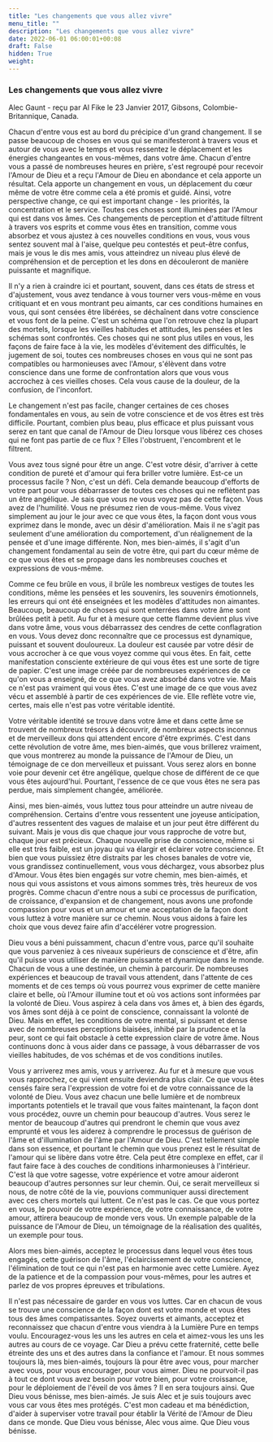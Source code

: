```yaml
---
title: "Les changements que vous allez vivre"
menu_title: ""
description: "Les changements que vous allez vivre"
date: 2022-06-01 06:00:01+00:08
draft: False
hidden: True
weight:
---
```

### Les changements que vous allez vivre

Alec Gaunt - reçu par Al Fike le 23 Janvier 2017, Gibsons, Colombie-Britannique, Canada.

Chacun d'entre vous est au bord du précipice d'un grand changement. Il se passe beaucoup de choses en vous qui se manifesteront à travers vous et autour de vous avec le temps et vous ressentez le déplacement et les énergies changeantes en vous-mêmes, dans votre âme. Chacun d'entre vous a passé de nombreuses heures en prière, s'est regroupé pour recevoir l'Amour de Dieu et a reçu l'Amour de Dieu en abondance et cela apporte un résultat. Cela apporte un changement en vous, un déplacement du cœur même de votre être comme cela a été promis et guidé. Ainsi, votre perspective change, ce qui est important change - les priorités, la concentration et le service. Toutes ces choses sont illuminées par l'Amour qui est dans vos âmes. Ces changements de perception et d'attitude filtrent à travers vos esprits et comme vous êtes en transition, comme vous absorbez et vous ajustez à ces nouvelles conditions en vous, vous vous sentez souvent mal à l'aise, quelque peu contestés et peut-être confus, mais je vous le dis mes amis, vous atteindrez un niveau plus élevé de compréhension et de perception et les dons en découleront de manière puissante et magnifique.

Il n'y a rien à craindre ici et pourtant, souvent, dans ces états de stress et d'ajustement, vous avez tendance à vous tourner vers vous-même en vous critiquant et en vous montrant peu aimants, car ces conditions humaines en vous, qui sont censées être libérées, se déchaînent dans votre conscience et vous font de la peine. C'est un schéma que l'on retrouve chez la plupart des mortels, lorsque les vieilles habitudes et attitudes, les pensées et les schémas sont confrontés. Ces choses qui ne sont plus utiles en vous, les façons de faire face à la vie, les modèles d'évitement des difficultés, le jugement de soi, toutes ces nombreuses choses en vous qui ne sont pas compatibles ou harmonieuses avec l'Amour, s'élèvent dans votre conscience dans une forme de confrontation alors que vous vous accrochez à ces vieilles choses. Cela vous cause de la douleur, de la confusion, de l'inconfort.

Le changement n'est pas facile, changer certaines de ces choses fondamentales en vous, au sein de votre conscience et de vos êtres est très difficile. Pourtant, combien plus beau, plus efficace et plus puissant vous serez en tant que canal de l'Amour de Dieu lorsque vous libérez ces choses qui ne font pas partie de ce flux ? Elles l'obstruent, l'encombrent et le filtrent.

Vous avez tous signé pour être un ange. C'est votre désir, d'arriver à cette condition de pureté et d'amour qui fera briller votre lumière. Est-ce un processus facile ? Non, c'est un défi. Cela demande beaucoup d'efforts de votre part pour vous débarrasser de toutes ces choses qui ne reflètent pas un être angélique. Je sais que vous ne vous voyez pas de cette façon. Vous avez de l'humilité. Vous ne présumez rien de vous-même. Vous vivez simplement au jour le jour avec ce que vous êtes, la façon dont vous vous exprimez dans le monde, avec un désir d'amélioration. Mais il ne s'agit pas seulement d'une amélioration du comportement, d'un réalignement de la pensée et d'une image différente. Non, mes bien-aimés, il s'agit d'un changement fondamental au sein de votre être, qui part du cœur même de ce que vous êtes et se propage dans les nombreuses couches et expressions de vous-même.

Comme ce feu brûle en vous, il brûle les nombreux vestiges de toutes les conditions, même les pensées et les souvenirs, les souvenirs émotionnels, les erreurs qui ont été enseignées et les modèles d'attitudes non aimantes. Beaucoup, beaucoup de choses qui sont enterrées dans votre âme sont brûlées petit à petit. Au fur et à mesure que cette flamme devient plus vive dans votre âme, vous vous débarrassez des cendres de cette conflagration en vous. Vous devez donc reconnaître que ce processus est dynamique, puissant et souvent douloureux. La douleur est causée par votre désir de vous accrocher à ce que vous voyez comme qui vous êtes. En fait, cette manifestation consciente extérieure de qui vous êtes est une sorte de tigre de papier. C'est une image créée par de nombreuses expériences de ce qu'on vous a enseigné, de ce que vous avez absorbé dans votre vie. Mais ce n'est pas vraiment qui vous êtes. C'est une image de ce que vous avez vécu et assemblé à partir de ces expériences de vie. Elle reflète votre vie, certes, mais elle n'est pas votre véritable identité.

Votre véritable identité se trouve dans votre âme et dans cette âme se trouvent de nombreux trésors à découvrir, de nombreux aspects inconnus et de merveilleux dons qui attendent encore d'être exprimés. C'est dans cette révolution de votre âme, mes bien-aimés, que vous brillerez vraiment, que vous montrerez au monde la puissance de l'Amour de Dieu, un témoignage de ce don merveilleux et puissant. Vous serez alors en bonne voie pour devenir cet être angélique, quelque chose de différent de ce que vous êtes aujourd'hui. Pourtant, l'essence de ce que vous êtes ne sera pas perdue, mais simplement changée, améliorée.

Ainsi, mes bien-aimés, vous luttez tous pour atteindre un autre niveau de compréhension. Certains d'entre vous ressentent une joyeuse anticipation, d'autres ressentent des vagues de malaise et un jour peut être différent du suivant. Mais je vous dis que chaque jour vous rapproche de votre but, chaque jour est précieux. Chaque nouvelle prise de conscience, même si elle est très faible, est un joyau qui va élargir et éclairer votre conscience. Et bien que vous puissiez être distraits par les choses banales de votre vie, vous grandissez continuellement, vous vous déchargez, vous absorbez plus d'Amour. Vous êtes bien engagés sur votre chemin, mes bien-aimés, et nous qui vous assistons et vous aimons sommes très, très heureux de vos progrès. Comme chacun d'entre nous a subi ce processus de purification, de croissance, d'expansion et de changement, nous avons une profonde compassion pour vous et un amour et une acceptation de la façon dont vous luttez à votre manière sur ce chemin. Nous vous aidons à faire les choix que vous devez faire afin d'accélérer votre progression.

Dieu vous a béni puissamment, chacun d'entre vous, parce qu'il souhaite que vous parveniez à ces niveaux supérieurs de conscience et d'être, afin qu'il puisse vous utiliser de manière puissante et dynamique dans le monde. Chacun de vous a une destinée, un chemin à parcourir. De nombreuses expériences et beaucoup de travail vous attendent, dans l'attente de ces moments et de ces temps où vous pourrez vous exprimer de cette manière claire et belle, où l'Amour illumine tout et où vos actions sont informées par la volonté de Dieu. Vous aspirez à cela dans vos âmes et, à bien des égards, vos âmes sont déjà à ce point de conscience, connaissant la volonté de Dieu. Mais en effet, les conditions de votre mental, si puissant et dense avec de nombreuses perceptions biaisées, inhibé par la prudence et la peur, sont ce qui fait obstacle à cette expression claire de votre âme. Nous continuons donc à vous aider dans ce passage, à vous débarrasser de vos vieilles habitudes, de vos schémas et de vos conditions inutiles.

Vous y arriverez mes amis, vous y arriverez. Au fur et à mesure que vous vous rapprochez, ce qui vient ensuite deviendra plus clair. Ce que vous êtes censés faire sera l'expression de votre foi et de votre connaissance de la volonté de Dieu. Vous avez chacun une belle lumière et de nombreux importants potentiels et le travail que vous faites maintenant, la façon dont vous procédez, ouvre un chemin pour beaucoup d'autres. Vous serez le mentor de beaucoup d'autres qui prendront le chemin que vous avez emprunté et vous les aiderez à comprendre le processus de guérison de l'âme et d'illumination de l'âme par l'Amour de Dieu. C'est tellement simple dans son essence, et pourtant le chemin que vous prenez est le résultat de l'amour qui se libère dans votre être. Cela peut être complexe en effet, car il faut faire face à des couches de conditions inharmonieuses à l'intérieur. C'est là que votre sagesse, votre expérience et votre amour aideront beaucoup d'autres personnes sur leur chemin. Oui, ce serait merveilleux si nous, de notre côté de la vie, pouvions communiquer aussi directement avec ces chers mortels qui luttent. Ce n'est pas le cas. Ce que vous portez en vous, le pouvoir de votre expérience, de votre connaissance, de votre amour, attirera beaucoup de monde vers vous. Un exemple palpable de la puissance de l'Amour de Dieu, un témoignage de la réalisation des qualités, un exemple pour tous.

Alors mes bien-aimés, acceptez le processus dans lequel vous êtes tous engagés, cette guérison de l'âme, l'éclaircissement de votre conscience, l'élimination de tout ce qui n'est pas en harmonie avec cette Lumière. Ayez de la patience et de la compassion pour vous-mêmes, pour les autres et parlez de vos propres épreuves et tribulations.

Il n'est pas nécessaire de garder en vous vos luttes. Car en chacun de vous se trouve une conscience de la façon dont est votre monde et vous êtes tous des âmes compatissantes. Soyez ouverts et aimants, acceptez et reconnaissez que chacun d'entre vous viendra à la Lumière Pure en temps voulu. Encouragez-vous les uns les autres en cela et aimez-vous les uns les autres au cours de ce voyage. Car Dieu a prévu cette fraternité, cette belle étreinte des uns et des autres dans la confiance et l'amour. Et nous sommes toujours là, mes bien-aimés, toujours là pour être avec vous, pour marcher avec vous, pour vous encourager, pour vous aimer. Dieu ne pourvoit-il pas à tout ce dont vous avez besoin pour votre bien, pour votre croissance, pour le déploiement de l'éveil de vos âmes ? Il en sera toujours ainsi. Que Dieu vous bénisse, mes bien-aimés. Je suis Alec et je suis toujours avec vous car vous êtes mes protégés. C'est mon cadeau et ma bénédiction, d'aider à superviser votre travail pour établir la Vérité de l'Amour de Dieu dans ce monde. Que Dieu vous bénisse, Alec vous aime. Que Dieu vous bénisse.
